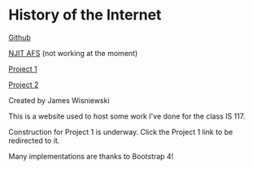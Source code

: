 # History of the Internet

[Github](https://jimsgims.github.io/MyWebsite_IS117/)

[NJIT AFS](https://web.njit.edu/~jsw36/is117mywebsite/docs/index.html) (not working at the moment)

[Project 1](https://jimsgims.github.io/MyWebsite_IS117/project1.html)

[Project 2](https://jimsgims.github.io/MyWebsite_IS117/project2.html)

Created by James Wisniewski

This is a website used to host some work I've done for the class IS 117.

Construction for Project 1 is underway. Click the Project 1 link to be redirected to it.

Many implementations are thanks to Bootstrap 4!